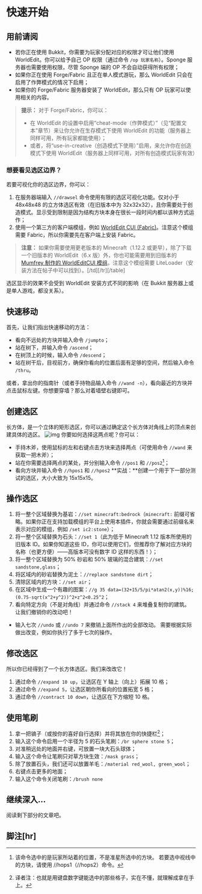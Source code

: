 # 快速开始

## 用前请阅

* 若你正在使用 Bukkit，你需要为玩家分配对应的权限才可让他们使用 WorldEdit。你可以给予自己 OP 权限（通过命令 `/op 玩家名称`）。Sponge 服务器也需要使用权限，尽管 Sponge 端的 OP 不会自动获得所有权限；
* 如果你正在使用 Forge/Fabric 且正在单人模式游玩，那么 WorldEdit 只会在启用了作弊模式的情况下启用；
* 如果你的 Forge/Fabric 服务器安装了 WorldEdit，那么只有 OP 玩家可以使用相关的内容。

> **提示：**
> 对于 Forge/Fabric，你可以：
>
> * 在 WorldEdit 的设置中启用“cheat-mode（作弊模式）”（见“配置文本”章节）来让你允许在生存模式下使用 WorldEdit 的功能（服务器上同样可用，所有玩家都能使用）；
> * 或者，将“use-in-creative（创造模式下使用）”启用，来允许你在创造模式下使用 WorldEdit（服务器上同样可用，对所有创造模式玩家有效）

### 想要看见选区边界？

若要可视化你的选区边界，你可以：

1. 在服务器端输入 `//drawsel` 命令使用有限的选区可视化功能。仅对小于 48x48x48 的立方体选区有效（在旧版本中为 32x32x32），且你需要处于创造模式。显示受到限制是因为结构方块本身在很长一段时间内都以该种方式运作；
2. 使用一个第三方的客户端模组，例如 [WorldEdit CUI (Fabric)](https://www.curseforge.com/minecraft/mc-mods/worldeditcui-fabric)。注意这个模组需要 Fabric，所以你需要先在客户端上安装 Fabric。

> **注意：**
> 如果你需要使用更老版本的 Minecraft（1.12.2 或更早），除了下载一个旧版本的 WorldEdit（6.x 版）外，你也可能需要用到旧版本的 [Mumfrey 制作的 WorldEditCUI 模组](https://www.minecraftforum.net/forums/mapping-and-modding-java-edition/minecraft-mods/1292886-worldeditcui)。注意这个模组需要 LiteLoader（安装方法在帖子中可以找到）。[/td][/tr][/table]

选区显示的效果不会受到 WorldEdit 安装方式不同的影响（在 Bukkit 服务器上或是单人游戏，都没关系）。

## 快速移动

首先，让我们指出快速移动的方法：

* 看向不远处的方块并输入命令 `/jumpto`；
* 站在树下，并输入命令 `/ascend`；
* 在树顶上的时候，输入命令 `/descend`；
* 站在树干后，目视前方，确保你看向的位置后面有足够的空间，然后输入命令 `/thru`。

或者，拿出你的指南针（或者手持物品输入命令 `//wand -n`），看向最近的方块并点击鼠标左键。你想要穿墙？那么对着墙壁右键即可。

## 创建选区

长方体，是一个立体的矩形选区，你可以通过确定这个长方体对角线上的顶点来创建具体的选区。
![img](https://worldedit.enginehub.org/en/latest/_images/cuboid.png)
你要如何选择这两点呢？你可以：

* 手持木斧，使用鼠标的左和右键点击方块来选择两点（可使用命令 `//wand` 来获取一把木斧）；
* 站在你需要选择两点的某处，并分别输入命令 `//pos1` 和 `//pos2`[^1]；
* 看向方块并输入命令 `//hpos1` 和 `//hpos2`
**实战：**创建一个用于下一部分测试的选区，大小大致为 15x15x15。

## 操作选区

1. 将一整个区域替换为基岩：`//set minecraft:bedrock`（`minecraft:` 前缀可省略。如果你正在支持加载模组的平台上使用本插件，你就会需要通过前缀名来表示对应的模组，例如 `/set ic2:stone`）；
2. 将一整个区域替换为石头：`//set 1`（此为低于 Minecraft 1.12 版本所使用的旧版本 ID。如果你知道这些 ID，你可以使用它们，但推荐你了解对应方块的名称（也更方便）——高版本可没有数字 ID 这样的东西！）；
3. 将一整个区域替换为 50% 砂岩和 50% 玻璃的混合建筑：`//set sandstone,glass`；
4. 将区域内的砂岩替换为泥土：`//replace sandstone dirt`；
5. 清除区域内的方块：`//set air`；
6. 在区域中生成一个有趣的图案：`//g 35 data=(32+15/5/pi*atan2(x,y))%16;(0.75-sqrt(x^2+y^2))^2+z^2<0.25^2`；
7. 看向特定方向（不是对角线）并通过命令 `//stack 4` 来堆叠复制你的建筑。
让我们撤销你的改动吧！

* 输入七次 `//undo` 或 `//undo 7` 来撤销上面所作出的全部改动。
需要根据实际做出改变，例如你执行了多于七次的操作。

## 修改选区

所以你已经得到了一个长方体选区。我们来改改它！

1. 通过命令 `//expand 10 up`，让选区在 Y 轴上（向上）拓展 10 格；
2. 通过命令 `//expand 5`，让选区朝你所看向的位置拓宽 5 格；
3. 通过命令 `//contract 10 down`，让选区在下方缩短 10 格。

## 使用笔刷

1. 拿一把镐子（或按你的喜好自行选择）并将其放在你的快捷栏[^2]；
2. 输入这个命令启用一个半径为 5 的石头笔刷：`/br sphere stone 5`；
3. 对准稍远处的地面并右键，可放置一块大石头球体；
4. 输入这个命令让笔刷只对草方块生效：`/mask grass`；
5. 除了放置石头，我们还可以放置羊毛：`/material red_wool, green_wool`；
6. 右键点击更多的地面；
7. 输入这个命令关闭笔刷：`/brush none`

## 继续深入...

阅读剩下部分的文章吧。

## 脚注[hr]
[^1]: 该命令选中的是玩家所站着的位置，不是准星所选中的方块。
若要选中视线中的方块，请使用 //hops1（//hops2）命令。

[^2]: 译者注：也就是用键盘数字键能选中的那些格子，实在不懂，就理解成拿在手上。